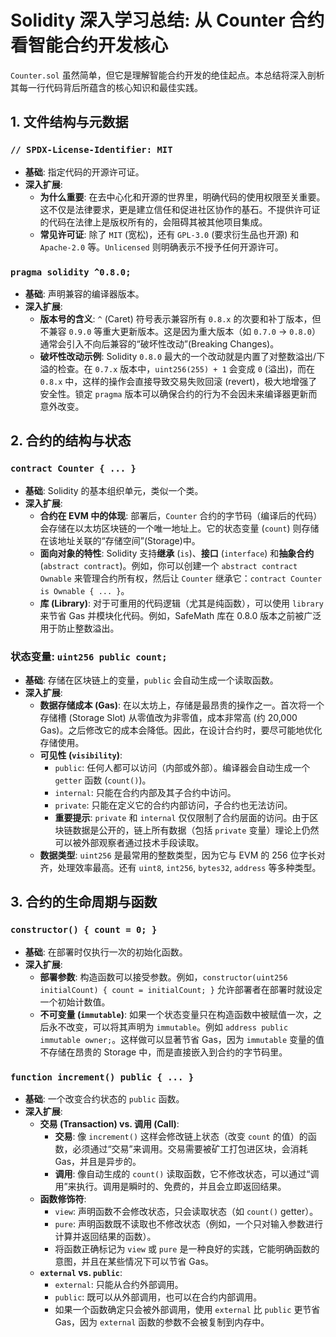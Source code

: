 # Solidity 深入学习总结: 从 Counter 合约看智能合约开发核心

`Counter.sol` 虽然简单，但它是理解智能合约开发的绝佳起点。本总结将深入剖析其每一行代码背后所蕴含的核心知识和最佳实践。

## 1. 文件结构与元数据

### `// SPDX-License-Identifier: MIT`
* **基础**: 指定代码的开源许可证。
* **深入扩展**:
    * **为什么重要**: 在去中心化和开源的世界里，明确代码的使用权限至关重要。这不仅是法律要求，更是建立信任和促进社区协作的基石。不提供许可证的代码在法律上是版权所有的，会阻碍其被其他项目集成。
    * **常见许可证**: 除了 `MIT` (宽松)，还有 `GPL-3.0` (要求衍生品也开源) 和 `Apache-2.0` 等。`Unlicensed` 则明确表示不授予任何开源许可。

### `pragma solidity ^0.8.0;`
* **基础**: 声明兼容的编译器版本。
* **深入扩展**:
    * **版本号的含义**: `^` (Caret) 符号表示兼容所有 `0.8.x` 的次要和补丁版本，但不兼容 `0.9.0` 等重大更新版本。这是因为重大版本（如 `0.7.0` -> `0.8.0`）通常会引入不向后兼容的“破坏性改动”(Breaking Changes)。
    * **破坏性改动示例**: Solidity `0.8.0` 最大的一个改动就是内置了对整数溢出/下溢的检查。在 `0.7.x` 版本中，`uint256(255) + 1` 会变成 `0` (溢出)，而在 `0.8.x` 中，这样的操作会直接导致交易失败回滚 (revert)，极大地增强了安全性。锁定 `pragma` 版本可以确保合约的行为不会因未来编译器更新而意外改变。

## 2. 合约的结构与状态

### `contract Counter { ... }`
* **基础**: Solidity 的基本组织单元，类似一个类。
* **深入扩展**:
    * **合约在 EVM 中的体现**: 部署后，`Counter` 合约的字节码（编译后的代码）会存储在以太坊区块链的一个唯一地址上。它的状态变量 (`count`) 则存储在该地址关联的“存储空间”(Storage)中。
    * **面向对象的特性**: Solidity 支持**继承** (`is`)、**接口** (`interface`) 和**抽象合约** (`abstract contract`)。例如，你可以创建一个 `abstract contract Ownable` 来管理合约所有权，然后让 `Counter` 继承它：`contract Counter is Ownable { ... }`。
    * **库 (Library)**: 对于可重用的代码逻辑（尤其是纯函数），可以使用 `library` 来节省 Gas 并模块化代码。例如，SafeMath 库在 0.8.0 版本之前被广泛用于防止整数溢出。

### 状态变量: `uint256 public count;`
* **基础**: 存储在区块链上的变量，`public` 会自动生成一个读取函数。
* **深入扩展**:
    * **数据存储成本 (Gas)**: 在以太坊上，存储是最昂贵的操作之一。首次将一个存储槽 (Storage Slot) 从零值改为非零值，成本非常高 (约 20,000 Gas)。之后修改它的成本会降低。因此，在设计合约时，要尽可能地优化存储使用。
    * **可见性 (`visibility`)**:
        * `public`: 任何人都可以访问（内部或外部）。编译器会自动生成一个 `getter` 函数 (`count()`)。
        * `internal`: 只能在合约内部及其子合约中访问。
        * `private`: 只能在定义它的合约内部访问，子合约也无法访问。
        * **重要提示**: `private` 和 `internal` 仅仅限制了合约层面的访问。由于区块链数据是公开的，链上所有数据（包括 `private` 变量）理论上仍然可以被外部观察者通过技术手段读取。
    * **数据类型**: `uint256` 是最常用的整数类型，因为它与 EVM 的 256 位字长对齐，处理效率最高。还有 `uint8`, `int256`, `bytes32`, `address` 等多种类型。

## 3. 合约的生命周期与函数

### `constructor() { count = 0; }`
* **基础**: 在部署时仅执行一次的初始化函数。
* **深入扩展**:
    * **部署参数**: 构造函数可以接受参数。例如，`constructor(uint256 initialCount) { count = initialCount; }` 允许部署者在部署时就设定一个初始计数值。
    * **不可变量 (`immutable`)**: 如果一个状态变量只在构造函数中被赋值一次，之后永不改变，可以将其声明为 `immutable`。例如 `address public immutable owner;`。这样做可以显著节省 Gas，因为 `immutable` 变量的值不存储在昂贵的 Storage 中，而是直接嵌入到合约的字节码里。

### `function increment() public { ... }`
* **基础**: 一个改变合约状态的 `public` 函数。
* **深入扩展**:
    * **交易 (Transaction) vs. 调用 (Call)**:
        * **交易**: 像 `increment()` 这样会修改链上状态（改变 `count` 的值）的函数，必须通过“交易”来调用。交易需要被矿工打包进区块，会消耗 Gas，并且是异步的。
        * **调用**: 像自动生成的 `count()` 读取函数，它不修改状态，可以通过“调用”来执行。调用是瞬时的、免费的，并且会立即返回结果。
    * **函数修饰符**:
        * `view`: 声明函数不会修改状态，只会读取状态（如 `count()` getter）。
        * `pure`: 声明函数既不读取也不修改状态（例如，一个只对输入参数进行计算并返回结果的函数）。
        * 将函数正确标记为 `view` 或 `pure` 是一种良好的实践，它能明确函数的意图，并且在某些情况下可以节省 Gas。
    * **`external` vs. `public`**:
        * `external`: 只能从合约外部调用。
        * `public`: 既可以从外部调用，也可以在合约内部调用。
        * 如果一个函数确定只会被外部调用，使用 `external` 比 `public` 更节省 Gas，因为 `external` 函数的参数不会被复制到内存中。
